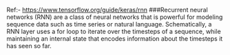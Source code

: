 Ref:- https://www.tensorflow.org/guide/keras/rnn
###Recurrent neural networks (RNN) 
are a class of neural networks that is powerful for modeling sequence data such as time series or natural language.
Schematically, a RNN layer uses a for loop to iterate over the timesteps of a sequence, while maintaining an internal state that encodes information about the timesteps it has seen so far.

